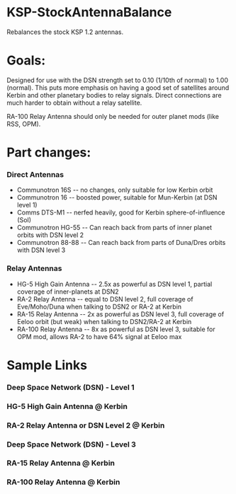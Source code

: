 # KSP-StockAntennaBalance

Rebalances the stock KSP 1.2 antennas.

# Goals:

Designed for use with the DSN strength set to 0.10 (1/10th of normal) to 1.00 (normal).
This puts more emphasis on having a good set of satellites around Kerbin and other planetary bodies to relay signals.
Direct connections are much harder to obtain without a relay satellite.

RA-100 Relay Antenna should only be needed for outer planet mods (like RSS, OPM).

# Part changes:

### Direct Antennas

- Communotron 16S -- no changes, only suitable for low Kerbin orbit
- Communotron 16 -- boosted power, suitable for Mun-Kerbin (at DSN level 1)
- Comms DTS-M1 -- nerfed heavily, good for Kerbin sphere-of-influence (SoI)
- Communotron HG-55 -- Can reach back from parts of inner planet orbits with DSN level 2
- Communotron 88-88 -- Can reach back from parts of Duna/Dres orbits with DSN level 3

### Relay Antennas

- HG-5 High Gain Antenna -- 2.5x as powerful as DSN level 1, partial coverage of inner-planets at DSN2
- RA-2 Relay Antenna -- equal to DSN level 2, full coverage of Eve/Moho/Duna when talking to DSN2 or RA-2 at Kerbin
- RA-15 Relay Antenna -- 2x as powerful as DSN level 3, full coverage of Eeloo orbit (but weak) when talking to DSN2/RA-2 at Kerbin
- RA-100 Relay Antenna -- 8x as powerful as DSN level 3, suitable for OPM mod, allows RA-2 to have 64% signal at Eeloo max

# Sample Links

### Deep Space Network (DSN) - Level 1

### HG-5 High Gain Antenna @ Kerbin

### RA-2 Relay Antenna or DSN Level 2 @ Kerbin

### Deep Space Network (DSN) - Level 3

### RA-15 Relay Antenna @ Kerbin

### RA-100 Relay Antenna @ Kerbin
